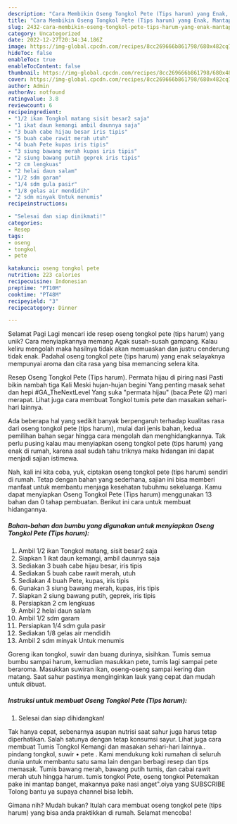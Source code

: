 ```yaml
---
description: "Cara Membikin Oseng Tongkol Pete (Tips harum) yang Enak, Mantap"
title: "Cara Membikin Oseng Tongkol Pete (Tips harum) yang Enak, Mantap"
slug: 2432-cara-membikin-oseng-tongkol-pete-tips-harum-yang-enak-mantap
category: Uncategorized
date: 2022-12-27T20:34:34.186Z
image: https://img-global.cpcdn.com/recipes/8cc269666b861798/680x482cq70/oseng-tongkol-pete-tips-harum-foto-resep-utama.jpg
hideToc: false
enableToc: true
enableTocContent: false
thumbnail: https://img-global.cpcdn.com/recipes/8cc269666b861798/680x482cq70/oseng-tongkol-pete-tips-harum-foto-resep-utama.jpg
cover: https://img-global.cpcdn.com/recipes/8cc269666b861798/680x482cq70/oseng-tongkol-pete-tips-harum-foto-resep-utama.jpg
author: Admin
authorAv: notfound
ratingvalue: 3.8
reviewcount: 6
recipeingredient:
- "1/2 ikan Tongkol matang sisit besar2 saja"
- "1 ikat daun kemangi ambil daunnya saja"
- "3 buah cabe hijau besar iris tipis"
- "5 buah cabe rawit merah utuh"
- "4 buah Pete kupas iris tipis"
- "3 siung bawang merah kupas iris tipis"
- "2 siung bawang putih geprek iris tipis"
- "2 cm lengkuas"
- "2 helai daun salam"
- "1/2 sdm garam"
- "1/4 sdm gula pasir"
- "1/8 gelas air mendidih"
- "2 sdm minyak Untuk menumis"
recipeinstructions:

- "Selesai dan siap dinikmati!"
categories:
- Resep
tags:
- oseng
- tongkol
- pete

katakunci: oseng tongkol pete 
nutrition: 223 calories
recipecuisine: Indonesian
preptime: "PT10M"
cooktime: "PT48M"
recipeyield: "3"
recipecategory: Dinner

---
```



Selamat Pagi Lagi mencari ide resep oseng tongkol pete (tips harum) yang unik? Cara menyiapkannya memang Agak susah-susah gampang. Kalau keliru mengolah maka hasilnya tidak akan memuaskan dan justru cenderung tidak enak. Padahal oseng tongkol pete (tips harum) yang enak selayaknya mempunyai aroma dan cita rasa yang bisa memancing selera kita.


Resep Oseng Tongkol Pete (Tips harum). Permata hijau di piring nasi Pasti bikin nambah tiga Kali Meski hujan-hujan begini Yang penting masak sehat dan hepi #GA_TheNextLevel Yang suka &#34;permata hijau&#34; (baca:Pete 😜) mari merapat. Lihat juga cara membuat Tongkol tumis pete dan masakan sehari-hari lainnya.

Ada beberapa hal yang sedikit banyak berpengaruh terhadap kualitas rasa dari oseng tongkol pete (tips harum), mulai dari jenis bahan, kedua pemilihan bahan segar hingga cara mengolah dan menghidangkannya. Tak perlu pusing kalau mau menyiapkan oseng tongkol pete (tips harum) yang enak di rumah, karena asal sudah tahu triknya maka hidangan ini dapat menjadi sajian istimewa.


Nah, kali ini kita coba, yuk, ciptakan oseng tongkol pete (tips harum) sendiri di rumah. Tetap dengan bahan yang sederhana, sajian ini bisa memberi manfaat untuk membantu menjaga kesehatan tubuhmu sekeluarga. Kamu dapat menyiapkan Oseng Tongkol Pete (Tips harum) menggunakan 13 bahan dan 0 tahap pembuatan. Berikut ini cara untuk membuat hidangannya.

<!--inarticleads1-->

##### Bahan-bahan dan bumbu yang digunakan untuk menyiapkan Oseng Tongkol Pete (Tips harum):

1. Ambil 1/2 ikan Tongkol matang, sisit besar2 saja
1. Siapkan 1 ikat daun kemangi, ambil daunnya saja
1. Sediakan 3 buah cabe hijau besar, iris tipis
1. Sediakan 5 buah cabe rawit merah, utuh
1. Sediakan 4 buah Pete, kupas, iris tipis
1. Gunakan 3 siung bawang merah, kupas, iris tipis
1. Siapkan 2 siung bawang putih, geprek, iris tipis
1. Persiapkan 2 cm lengkuas
1. Ambil 2 helai daun salam
1. Ambil 1/2 sdm garam
1. Persiapkan 1/4 sdm gula pasir
1. Sediakan 1/8 gelas air mendidih
1. Ambil 2 sdm minyak Untuk menumis


Goreng ikan tongkol, suwir dan buang durinya, sisihkan. Tumis semua bumbu sampai harum, kemudian masukkan pete, tumis lagi sampai pete beraroma. Masukkan suwiran ikan, oseng-oseng sampai kering dan matang. Saat sahur pastinya menginginkan lauk yang cepat dan mudah untuk dibuat. 

<!--inarticleads2-->

##### Instruksi untuk membuat Oseng Tongkol Pete (Tips harum):


1. Selesai dan siap dihidangkan!

Tak hanya cepat, sebenarnya asupan nutrisi saat sahur juga harus tetap diperhatikan. Salah satunya dengan tetap konsumsi sayur. Lihat juga cara membuat Tumis Tongkol Kemangi dan masakan sehari-hari lainnya.. pindang tongkol, suwir • pete . Kami mendukung koki rumahan di seluruh dunia untuk membantu satu sama lain dengan berbagi resep dan tips memasak. Tumis bawang merah, bawang putih tumis, dan cabai rawit merah utuh hingga harum. tumis tongkol Pete, oseng tongkol Petemakan pake ini mantap banget, makannya pake nasi anget&#34;.oiya yang SUBSCRIBE Tolong bantu ya supaya channel bisa lebih. 

Gimana nih? Mudah bukan? Itulah cara membuat oseng tongkol pete (tips harum) yang bisa anda praktikkan di rumah. Selamat mencoba!
